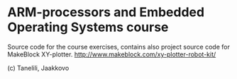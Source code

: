 # ARM-processors and Embedded Operating Systems course

Source code for the course exercises, contains also project source code for MakeBlock XY-plotter.
http://www.makeblock.com/xy-plotter-robot-kit/



(c) Tanelili, Jaakkovo
